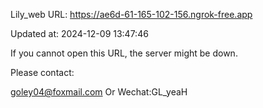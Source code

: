 Lily_web URL: https://ae6d-61-165-102-156.ngrok-free.app

Updated at: 2024-12-09 13:47:46

If you cannot open this URL, the server might be down.

Please contact: 

goley04@foxmail.com Or Wechat:GL_yeaH